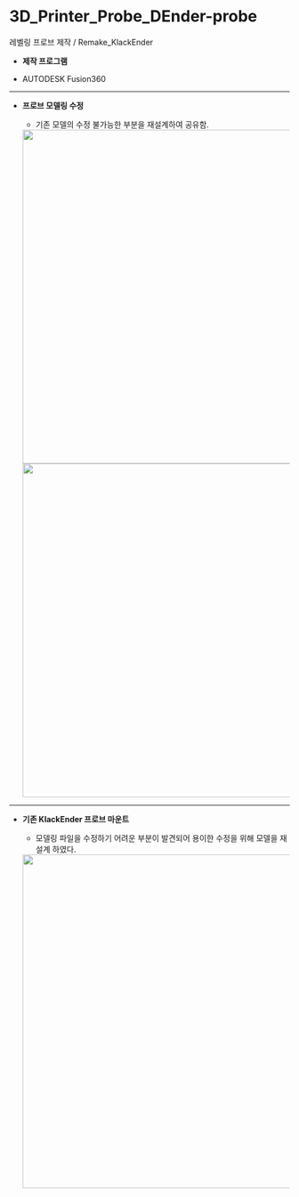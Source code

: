 # 3D_Printer_Probe_DEnder-probe
 레벨링 프로브 제작 / Remake_KlackEnder
 
 * __제작 프로그램__
 
  * AUTODESK Fusion360
 
---


* __프로브 모델링 수정__

  * 기존 모델의 수정 불가능한 부분을 재설계하여 공유함.

  <img src="https://user-images.githubusercontent.com/50231941/220663705-d20345ef-53a0-422a-b5c7-d097bf782869.png" width="600" height="600"/>

  <img src="https://user-images.githubusercontent.com/50231941/220664949-4c1bd095-79b6-4fbc-8edf-8016fc3dbea1.png" width="600" height="600"/>
 
 ---
 
* __기존 KlackEnder 프로브 마운트__

  * 모델링 파일을 수정하기 어려운 부분이 발견되어 용이한 수정을 위해 모델을 재설계 하였다.

  <img src="https://user-images.githubusercontent.com/50231941/220665215-26f0d4b5-e77f-4010-8df2-a449a1870440.png" width="600" height="600"/>
